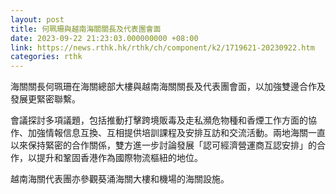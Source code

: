 ```yaml
---
layout: post
title: 何珮珊與越南海關關長及代表團會面
date: 2023-09-22 21:23:03.000000000 +08:00
link: https://news.rthk.hk/rthk/ch/component/k2/1719621-20230922.htm
categories: rthk
---
```


海關關長何珮珊在海關總部大樓與越南海關關長及代表團會面，以加強雙邊合作及發展更緊密聯繫。
      
會議探討多項議題，包括推動打擊跨境販毒及走私瀕危物種和香煙工作方面的協作、加強情報信息互換、互相提供培訓課程及安排互訪和交流活動。兩地海關一直以來保持緊密的合作關係，雙方進一步討論發展「認可經濟營運商互認安排」的合作，以提升和鞏固香港作為國際物流樞紐的地位。
      
 越南海關代表團亦參觀葵涌海關大樓和機場的海關設施。
